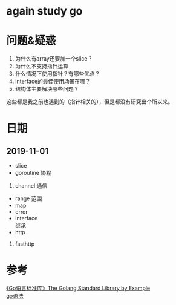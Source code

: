 # again study go 

# 问题&疑惑
1. 为什么有array还要加一个slice？  
2. 为什么不支持指针运算  
3. 什么情况下使用指针？有哪些优点？  
4. interface的最佳使用场景在哪？  
5. 结构体主要解决哪些问题？  


这些都是我之前也遇到的（指针相关的），但是都没有研究出个所以来。

# 日期
## 2019-11-01
* slice  
* goroutine 协程  
 1. channel 通信   
* range 范围
* map  
* error  
* interface    
  继承
* http
 1. fasthttp


#  参考 
[《Go语言标准库》The Golang Standard Library by Example](https://github.com/polaris1119/The-Golang-Standard-Library-by-Example)     
[go语法](https://www.jianshu.com/p/bed39de53087)  

